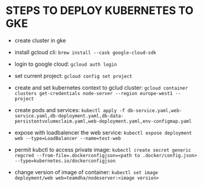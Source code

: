 # STEPS TO DEPLOY KUBERNETES TO GKE

-   create cluster in gke
-   install gcloud cli: `brew install --cask google-cloud-sdk`
-   login to google cloud: `gcloud auth login`
-   set current project: `gcloud config set project`
-   create and set kubernetes context to gclud cluster: `gcloud container clusters get-credentials node-server --region europe-west1 --project`
-   create pods and services: `kubectl apply -f db-service.yaml,web-service.yaml,db-deployment.yaml,db-data-persistentvolumeclaim.yaml,web-deployment.yaml,env-configmap.yaml`
-   expose with loadbalencer the web service: `kubectl expose deployment web --type=LoadBalancer --name=test-web`

-   permit kubctl to access private image:
    `kubectl create secret generic regcred --from-file=.dockerconfigjson=<path to .docker/config.json> --type=kubernetes.io/dockerconfigjson`

-   change version of image of container: `kubectl set image deployment/web web=teamdha/nodeserver:<image version>`
